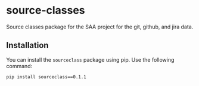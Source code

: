 # source-classes

Source classes package for the SAA project for the git, github, and jira data.

## Installation

You can install the `sourceclass` package using pip. Use the following command:

```bash
pip install sourceclass==0.1.1
